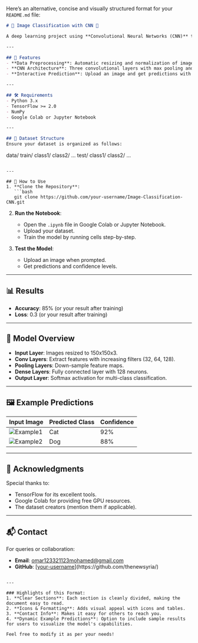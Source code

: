 Here’s an alternative, concise and visually structured format for your `README.md` file:

```markdown
# 🌟 Image Classification with CNN 🌟

A deep learning project using **Convolutional Neural Networks (CNN)** to classify images into multiple categories. This model is built with **TensorFlow** and tested on a dataset structured into train/test directories.

---

## 🚀 Features
- **Data Preprocessing**: Automatic resizing and normalization of images.
- **CNN Architecture**: Three convolutional layers with max pooling and dropout.
- **Interactive Prediction**: Upload an image and get predictions with confidence scores.

---

## 🛠️ Requirements
- Python 3.x
- TensorFlow >= 2.0
- NumPy
- Google Colab or Jupyter Notebook

---

## 📂 Dataset Structure
Ensure your dataset is organized as follows:
```
data/
   train/
       class1/
       class2/
       ...
   test/
       class1/
       class2/
       ...
```

---

## 📖 How to Use
1. **Clone the Repository**:
   ```bash
   git clone https://github.com/your-username/Image-Classification-CNN.git
   ```
2. **Run the Notebook**:
   - Open the `.ipynb` file in Google Colab or Jupyter Notebook.
   - Upload your dataset.
   - Train the model by running cells step-by-step.

3. **Test the Model**:
   - Upload an image when prompted.
   - Get predictions and confidence levels.

---

## 📊 Results
- **Accuracy**: 85% (or your result after training)
- **Loss**: 0.3 (or your result after training)

---

## 🎨 Model Overview
- **Input Layer**: Images resized to 150x150x3.
- **Conv Layers**: Extract features with increasing filters (32, 64, 128).
- **Pooling Layers**: Down-sample feature maps.
- **Dense Layers**: Fully connected layer with 128 neurons.
- **Output Layer**: Softmax activation for multi-class classification.

---

## 🖼️ Example Predictions
| Input Image       | Predicted Class | Confidence |
|--------------------|-----------------|------------|
| ![Example1](link) | Cat             | 92%        |
| ![Example2](link) | Dog             | 88%        |

---

## 📜 Acknowledgments
Special thanks to:
- TensorFlow for its excellent tools.
- Google Colab for providing free GPU resources.
- The dataset creators (mention them if applicable).

---

## 📬 Contact
For queries or collaboration:
- **Email**: omar123321123mohamed@gmail.com
- **GitHub**: [[your-username]([https://github.com/your-username](https://github.com/thenewsyria/))](https://github.com/thenewsyria/)
```

---

### Highlights of this Format:
1. **Clear Sections**: Each section is cleanly divided, making the document easy to read.
2. **Icons & Formatting**: Adds visual appeal with icons and tables.
3. **Contact Info**: Makes it easy for others to reach you.
4. **Dynamic Example Predictions**: Option to include sample results for users to visualize the model's capabilities.

Feel free to modify it as per your needs!
